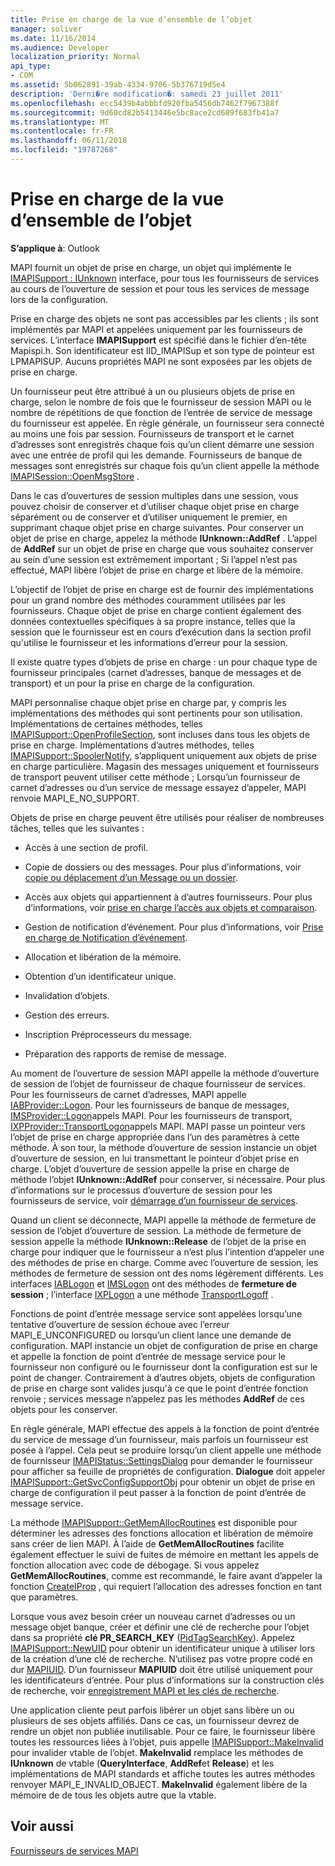 ```yaml
---
title: Prise en charge de la vue d’ensemble de l’objet
manager: soliver
ms.date: 11/16/2014
ms.audience: Developer
localization_priority: Normal
api_type:
- COM
ms.assetid: 5b062891-39ab-4334-9706-5b376719d5e4
description: 'Derni�re modification�: samedi 23 juillet 2011'
ms.openlocfilehash: ecc5439b4abbbfd920fba5456db7462f7967388f
ms.sourcegitcommit: 9d60cd82b5413446e5bc8ace2cd689f683fb41a7
ms.translationtype: MT
ms.contentlocale: fr-FR
ms.lasthandoff: 06/11/2018
ms.locfileid: "19787268"
---
```

# <a name="support-object-overview"></a>Prise en charge de la vue d’ensemble de l’objet

  
  
**S’applique à**: Outlook 
  
MAPI fournit un objet de prise en charge, un objet qui implémente le [IMAPISupport : IUnknown](imapisupportiunknown.md) interface, pour tous les fournisseurs de services au cours de l’ouverture de session et pour tous les services de message lors de la configuration. 
  
Prise en charge des objets ne sont pas accessibles par les clients ; ils sont implémentés par MAPI et appelées uniquement par les fournisseurs de services. L’interface **IMAPISupport** est spécifié dans le fichier d’en-tête Mapispi.h. Son identificateur est IID_IMAPISup et son type de pointeur est LPMAPISUP. Aucuns propriétés MAPI ne sont exposées par les objets de prise en charge. 
  
Un fournisseur peut être attribué à un ou plusieurs objets de prise en charge, selon le nombre de fois que le fournisseur de session MAPI ou le nombre de répétitions de que fonction de l’entrée de service de message du fournisseur est appelée. En règle générale, un fournisseur sera connecté au moins une fois par session. Fournisseurs de transport et le carnet d’adresses sont enregistrés chaque fois qu’un client démarre une session avec une entrée de profil qui les demande. Fournisseurs de banque de messages sont enregistrés sur chaque fois qu’un client appelle la méthode [IMAPISession::OpenMsgStore](imapisession-openmsgstore.md) . 
  
Dans le cas d’ouvertures de session multiples dans une session, vous pouvez choisir de conserver et d’utiliser chaque objet prise en charge séparément ou de conserver et d’utiliser uniquement le premier, en supprimant chaque objet prise en charge suivantes. Pour conserver un objet de prise en charge, appelez la méthode **IUnknown::AddRef** . L’appel de **AddRef** sur un objet de prise en charge que vous souhaitez conserver au sein d’une session est extrêmement important ; Si l’appel n’est pas effectué, MAPI libère l’objet de prise en charge et libère de la mémoire. 
  
L’objectif de l’objet de prise en charge est de fournir des implémentations pour un grand nombre des méthodes couramment utilisées par les fournisseurs. Chaque objet de prise en charge contient également des données contextuelles spécifiques à sa propre instance, telles que la session que le fournisseur est en cours d’exécution dans la section profil qu'utilise le fournisseur et les informations d’erreur pour la session. 
  
Il existe quatre types d’objets de prise en charge : un pour chaque type de fournisseur principales (carnet d’adresses, banque de messages et de transport) et un pour la prise en charge de la configuration. 
  
MAPI personnalise chaque objet prise en charge par, y compris les implémentations des méthodes qui sont pertinents pour son utilisation. Implémentations de certaines méthodes, telles [IMAPISupport::OpenProfileSection](imapisupport-openprofilesection.md), sont incluses dans tous les objets de prise en charge. Implémentations d’autres méthodes, telles [IMAPISupport::SpoolerNotify](imapisupport-spoolernotify.md), s’appliquent uniquement aux objets de prise en charge particulière. Magasin des messages uniquement et fournisseurs de transport peuvent utiliser cette méthode ; Lorsqu’un fournisseur de carnet d’adresses ou d’un service de message essayez d’appeler, MAPI renvoie MAPI_E_NO_SUPPORT.
  
Objets de prise en charge peuvent être utilisés pour réaliser de nombreuses tâches, telles que les suivantes :
  
- Accès à une section de profil.
    
- Copie de dossiers ou des messages. Pour plus d’informations, voir [copie ou déplacement d’un Message ou un dossier](copying-or-moving-a-message-or-a-folder.md).
    
- Accès aux objets qui appartiennent à d’autres fournisseurs. Pour plus d’informations, voir [prise en charge l’accès aux objets et comparaison](supporting-object-access-and-comparison.md). 
    
- Gestion de notification d’événement. Pour plus d’informations, voir [Prise en charge de Notification d’événement](supporting-event-notification.md).
    
- Allocation et libération de la mémoire.
    
- Obtention d’un identificateur unique.
    
- Invalidation d’objets.
    
- Gestion des erreurs.
    
- Inscription Préprocesseurs du message. 
    
- Préparation des rapports de remise de message. 
    
Au moment de l’ouverture de session MAPI appelle la méthode d’ouverture de session de l’objet de fournisseur de chaque fournisseur de services. Pour les fournisseurs de carnet d’adresses, MAPI appelle [IABProvider::Logon](iabprovider-logon.md). Pour les fournisseurs de banque de messages, [IMSProvider::Logon](imsprovider-logon.md)appels MAPI. Pour les fournisseurs de transport, [IXPProvider::TransportLogon](ixpprovider-transportlogon.md)appels MAPI. MAPI passe un pointeur vers l’objet de prise en charge appropriée dans l’un des paramètres à cette méthode. À son tour, la méthode d’ouverture de session instancie un objet d’ouverture de session, en lui transmettant le pointeur d’objet prise en charge. L’objet d’ouverture de session appelle la prise en charge de méthode l’objet **IUnknown::AddRef** pour conserver, si nécessaire. Pour plus d’informations sur le processus d’ouverture de session pour les fournisseurs de service, voir [démarrage d’un fournisseur de services](starting-a-service-provider.md).
  
Quand un client se déconnecte, MAPI appelle la méthode de fermeture de session de l’objet d’ouverture de session. La méthode de fermeture de session appelle la méthode **IUnknown::Release** de l’objet de la prise en charge pour indiquer que le fournisseur a n’est plus l’intention d’appeler une des méthodes de prise en charge. Comme avec l’ouverture de session, les méthodes de fermeture de session ont des noms légèrement différents. Les interfaces [IABLogon](iablogoniunknown.md) et [IMSLogon](imslogoniunknown.md) ont des méthodes de **fermeture de session** ; l’interface [IXPLogon](ixplogoniunknown.md) a une méthode [TransportLogoff](ixplogon-transportlogoff.md) . 
  
Fonctions de point d’entrée message service sont appelées lorsqu’une tentative d’ouverture de session échoue avec l’erreur MAPI_E_UNCONFIGURED ou lorsqu’un client lance une demande de configuration. MAPI instancie un objet de configuration de prise en charge et appelle la fonction de point d’entrée de message service pour le fournisseur non configuré ou le fournisseur dont la configuration est sur le point de changer. Contrairement à d’autres objets, objets de configuration de prise en charge sont valides jusqu'à ce que le point d’entrée fonction renvoie ; services message n’appelez pas les méthodes **AddRef** de ces objets pour les conserver. 
  
En règle générale, MAPI effectue des appels à la fonction de point d’entrée du service de message d’un fournisseur, mais parfois un fournisseur est posée à l’appel. Cela peut se produire lorsqu’un client appelle une méthode de fournisseur [IMAPIStatus::SettingsDialog](imapistatus-settingsdialog.md) pour demander le fournisseur pour afficher sa feuille de propriétés de configuration. **Dialogue** doit appeler [IMAPISupport::GetSvcConfigSupportObj](imapisupport-getsvcconfigsupportobj.md) pour obtenir un objet de prise en charge de configuration il peut passer à la fonction de point d’entrée de message service. 
  
La méthode [IMAPISupport::GetMemAllocRoutines](imapisupport-getmemallocroutines.md) est disponible pour déterminer les adresses des fonctions allocation et libération de mémoire sans créer de lien MAPI. À l’aide de **GetMemAllocRoutines** facilite également effectuer le suivi de fuites de mémoire en mettant les appels de fonction allocation avec code de débogage. Si vous appelez **GetMemAllocRoutines**, comme est recommandé, le faire avant d’appeler la fonction [CreateIProp](createiprop.md) , qui requiert l’allocation des adresses fonction en tant que paramètres. 
  
Lorsque vous avez besoin créer un nouveau carnet d’adresses ou un message objet banque, créer et définir une clé de recherche pour l’objet dans sa propriété **clé PR_SEARCH_KEY** ([PidTagSearchKey](pidtagsearchkey-canonical-property.md)). Appelez [IMAPISupport::NewUID](imapisupport-newuid.md) pour obtenir un identificateur unique à utiliser lors de la création d’une clé de recherche. N’utilisez pas votre propre codé en dur [MAPIUID](mapiuid.md). D’un fournisseur **MAPIUID** doit être utilisé uniquement pour les identificateurs d’entrée. Pour plus d’informations sur la construction clés de recherche, voir [enregistrement MAPI et les clés de recherche](mapi-record-and-search-keys.md).
  
Une application cliente peut parfois libérer un objet sans libère un ou plusieurs de ses objets affiliés. Dans ce cas, un fournisseur devrez de rendre un objet non publiée inutilisable. Pour ce faire, le fournisseur libère toutes les ressources liées à l’objet, puis appelle [IMAPISupport::MakeInvalid](imapisupport-makeinvalid.md) pour invalider vtable de l’objet. **MakeInvalid** remplace les méthodes de **IUnknown** de vtable (**QueryInterface**, **AddRef**et **Release**) et les implémentations de MAPI standards et affiche toutes les autres méthodes renvoyer MAPI_E_INVALID_OBJECT. **MakeInvalid** également libère de la mémoire de de tous les objets autre que la vtable. 
  
## <a name="see-also"></a>Voir aussi



[Fournisseurs de services MAPI](mapi-service-providers.md)

